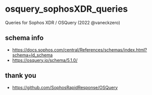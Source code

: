 # osquery_sophosXDR_queries
Queries for Sophos XDR / OSQuery (2022 @vaneckzero)

## schema info
- https://docs.sophos.com/central/References/schemas/index.html?schema=ld_schema
- https://osquery.io/schema/5.1.0/

## thank you
- https://github.com/SophosRapidResponse/OSQuery